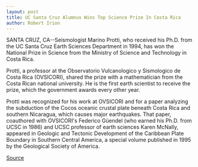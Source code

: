 ```yaml
---
layout: post
title: UC Santa Cruz Alumnus Wins Top Science Prize In Costa Rica
author: Robert Irion
---
```


SANTA CRUZ, CA--Seismologist Marino Protti, who received his Ph.D. from  the UC Santa Cruz Earth Sciences Department in 1994, has won the National  Prize in Science from the Ministry of Science and Technology in Costa Rica.

Protti, a professor at the Observatorio Vulcanologico y Sismologico de  Costa Rica (OVSICORI), shared the prize with a mathematician from the  Costa Rican national university. He is the first earth scientist to receive the  prize, which the government awards every other year.

Protti was recognized for his work at OVSICORI and for a paper  analyzing the subduction of the Cocos oceanic crustal plate beneath Costa  Rica and southern Nicaragua, which causes major earthquakes. That paper,  coauthored with OVSICORI's Federico Güendel (who earned his Ph.D. from  UCSC in 1986) and UCSC professor of earth sciences Karen McNally, appeared  in Geologic and Tectonic Development of the Caribbean Plate Boundary in  Southern Central America, a special volume published in 1995 by the  Geological Society of America.

[Source](http://www1.ucsc.edu/news_events/press_releases/archive/96-97/03-97/031297-UCSC_alumnus_wins_t.html "Permalink to 031297-UCSC_alumnus_wins_t")